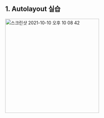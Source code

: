 ## 1. Autolayout 실습

<img width="300" alt="스크린샷 2021-10-10 오후 10 08 42" src="https://user-images.githubusercontent.com/61380136/136702238-b83ad328-bafb-49d7-9568-c18cc334d9db.png">
